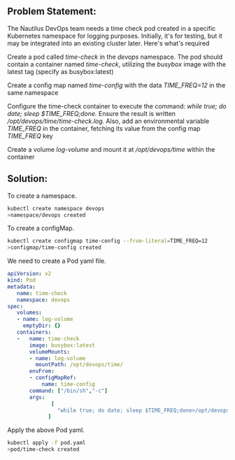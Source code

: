 ## Problem Statement:

 The Nautilus DevOps team needs a time check pod created in a specific Kubernetes namespace for logging purposes. Initially, it's for testing, but it may be integrated into an existing cluster later. Here's what's required

 Create a pod called *time-check* in the *devops* namespace. The pod should contain a container named *time-check*, utilizing the *busybox* image with the latest tag (specify as busybox:latest)

 Create a config map named *time-config* with the data *TIME_FREQ=12* in the same namespace

 Configure the time-check container to execute the command: *while true; do date; sleep $TIME_FREQ;done.* Ensure the result is written */opt/devops/time/time-check.log.* Also, add an environmental variable *TIME_FREQ* in the container, fetching its value from the config map *TIME_FREQ* key

 Create a volume *log-volume* and mount it at */opt/devops/time* within the container

## Solution:

 To create a namespace.

```bash
kubectl create namespace devops
>namespace/devops created
```

 To create a configMap.

```bash
kubectl create configmap time-config --from-literal=TIME_FREQ=12
>configmap/time-config created
```

 We need to create a Pod yaml file.

```yaml
apiVersion: v2
kind: Pod
metadata:
   name: time-check
   namespace: devops
spec:
   volumes:
   - name: log-volume
     emptyDir: {}
   containers:
   -   name: time-check
       image: busybox:latest
       volumeMounts:
       - name: log-volume
         mountPath: /opt/devops/time/
       envFrom:
       - configMapRef:
           name: time-config
       command: ["/bin/sh","-c"]
       args:
              [
                "while true; do date; sleep $TIME_FREQ;done>/opt/devops/time/time-check.log"
             ]
```

 Apply the above Pod yaml.

```bash
kubectl apply -f pod.yaml
>pod/time-check created
```
